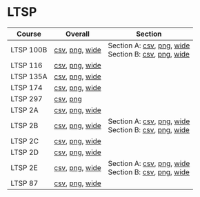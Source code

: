 # LTSP

| Course | Overall | Section |
| ------ | ------- | ------- |
| LTSP 100B | [csv](https://github.com/UCSD-Historical-Enrollment-Data/2024Spring/blob/main/overall/LTSP%20100B.csv), [png](https://raw.githubusercontent.com/UCSD-Historical-Enrollment-Data/2024Spring/main/plot_overall/LTSP%20100B.png), [wide](https://raw.githubusercontent.com/UCSD-Historical-Enrollment-Data/2024Spring/main/plot_overall_wide/LTSP%20100B.png) | Section A: [csv](https://github.com/UCSD-Historical-Enrollment-Data/2024Spring/blob/main/section/LTSP%20100B_A.csv), [png](https://raw.githubusercontent.com/UCSD-Historical-Enrollment-Data/2024Spring/main/plot_section/LTSP%20100B_A.png), [wide](https://raw.githubusercontent.com/UCSD-Historical-Enrollment-Data/2024Spring/main/plot_section_wide/LTSP%20100B_A.png)<br>Section B: [csv](https://github.com/UCSD-Historical-Enrollment-Data/2024Spring/blob/main/section/LTSP%20100B_B.csv), [png](https://raw.githubusercontent.com/UCSD-Historical-Enrollment-Data/2024Spring/main/plot_section/LTSP%20100B_B.png), [wide](https://raw.githubusercontent.com/UCSD-Historical-Enrollment-Data/2024Spring/main/plot_section_wide/LTSP%20100B_B.png) |
| LTSP 116 | [csv](https://github.com/UCSD-Historical-Enrollment-Data/2024Spring/blob/main/overall/LTSP%20116.csv), [png](https://raw.githubusercontent.com/UCSD-Historical-Enrollment-Data/2024Spring/main/plot_overall/LTSP%20116.png), [wide](https://raw.githubusercontent.com/UCSD-Historical-Enrollment-Data/2024Spring/main/plot_overall_wide/LTSP%20116.png) |  |
| LTSP 135A | [csv](https://github.com/UCSD-Historical-Enrollment-Data/2024Spring/blob/main/overall/LTSP%20135A.csv), [png](https://raw.githubusercontent.com/UCSD-Historical-Enrollment-Data/2024Spring/main/plot_overall/LTSP%20135A.png), [wide](https://raw.githubusercontent.com/UCSD-Historical-Enrollment-Data/2024Spring/main/plot_overall_wide/LTSP%20135A.png) |  |
| LTSP 174 | [csv](https://github.com/UCSD-Historical-Enrollment-Data/2024Spring/blob/main/overall/LTSP%20174.csv), [png](https://raw.githubusercontent.com/UCSD-Historical-Enrollment-Data/2024Spring/main/plot_overall/LTSP%20174.png), [wide](https://raw.githubusercontent.com/UCSD-Historical-Enrollment-Data/2024Spring/main/plot_overall_wide/LTSP%20174.png) |  |
| LTSP 297 | [csv](https://github.com/UCSD-Historical-Enrollment-Data/2024Spring/blob/main/overall/LTSP%20297.csv), [png](https://raw.githubusercontent.com/UCSD-Historical-Enrollment-Data/2024Spring/main/plot_overall/LTSP%20297.png) |  |
| LTSP 2A | [csv](https://github.com/UCSD-Historical-Enrollment-Data/2024Spring/blob/main/overall/LTSP%202A.csv), [png](https://raw.githubusercontent.com/UCSD-Historical-Enrollment-Data/2024Spring/main/plot_overall/LTSP%202A.png), [wide](https://raw.githubusercontent.com/UCSD-Historical-Enrollment-Data/2024Spring/main/plot_overall_wide/LTSP%202A.png) |  |
| LTSP 2B | [csv](https://github.com/UCSD-Historical-Enrollment-Data/2024Spring/blob/main/overall/LTSP%202B.csv), [png](https://raw.githubusercontent.com/UCSD-Historical-Enrollment-Data/2024Spring/main/plot_overall/LTSP%202B.png), [wide](https://raw.githubusercontent.com/UCSD-Historical-Enrollment-Data/2024Spring/main/plot_overall_wide/LTSP%202B.png) | Section A: [csv](https://github.com/UCSD-Historical-Enrollment-Data/2024Spring/blob/main/section/LTSP%202B_A.csv), [png](https://raw.githubusercontent.com/UCSD-Historical-Enrollment-Data/2024Spring/main/plot_section/LTSP%202B_A.png), [wide](https://raw.githubusercontent.com/UCSD-Historical-Enrollment-Data/2024Spring/main/plot_section_wide/LTSP%202B_A.png)<br>Section B: [csv](https://github.com/UCSD-Historical-Enrollment-Data/2024Spring/blob/main/section/LTSP%202B_B.csv), [png](https://raw.githubusercontent.com/UCSD-Historical-Enrollment-Data/2024Spring/main/plot_section/LTSP%202B_B.png), [wide](https://raw.githubusercontent.com/UCSD-Historical-Enrollment-Data/2024Spring/main/plot_section_wide/LTSP%202B_B.png) |
| LTSP 2C | [csv](https://github.com/UCSD-Historical-Enrollment-Data/2024Spring/blob/main/overall/LTSP%202C.csv), [png](https://raw.githubusercontent.com/UCSD-Historical-Enrollment-Data/2024Spring/main/plot_overall/LTSP%202C.png), [wide](https://raw.githubusercontent.com/UCSD-Historical-Enrollment-Data/2024Spring/main/plot_overall_wide/LTSP%202C.png) |  |
| LTSP 2D | [csv](https://github.com/UCSD-Historical-Enrollment-Data/2024Spring/blob/main/overall/LTSP%202D.csv), [png](https://raw.githubusercontent.com/UCSD-Historical-Enrollment-Data/2024Spring/main/plot_overall/LTSP%202D.png), [wide](https://raw.githubusercontent.com/UCSD-Historical-Enrollment-Data/2024Spring/main/plot_overall_wide/LTSP%202D.png) |  |
| LTSP 2E | [csv](https://github.com/UCSD-Historical-Enrollment-Data/2024Spring/blob/main/overall/LTSP%202E.csv), [png](https://raw.githubusercontent.com/UCSD-Historical-Enrollment-Data/2024Spring/main/plot_overall/LTSP%202E.png), [wide](https://raw.githubusercontent.com/UCSD-Historical-Enrollment-Data/2024Spring/main/plot_overall_wide/LTSP%202E.png) | Section A: [csv](https://github.com/UCSD-Historical-Enrollment-Data/2024Spring/blob/main/section/LTSP%202E_A.csv), [png](https://raw.githubusercontent.com/UCSD-Historical-Enrollment-Data/2024Spring/main/plot_section/LTSP%202E_A.png), [wide](https://raw.githubusercontent.com/UCSD-Historical-Enrollment-Data/2024Spring/main/plot_section_wide/LTSP%202E_A.png)<br>Section B: [csv](https://github.com/UCSD-Historical-Enrollment-Data/2024Spring/blob/main/section/LTSP%202E_B.csv), [png](https://raw.githubusercontent.com/UCSD-Historical-Enrollment-Data/2024Spring/main/plot_section/LTSP%202E_B.png), [wide](https://raw.githubusercontent.com/UCSD-Historical-Enrollment-Data/2024Spring/main/plot_section_wide/LTSP%202E_B.png) |
| LTSP 87 | [csv](https://github.com/UCSD-Historical-Enrollment-Data/2024Spring/blob/main/overall/LTSP%2087.csv), [png](https://raw.githubusercontent.com/UCSD-Historical-Enrollment-Data/2024Spring/main/plot_overall/LTSP%2087.png), [wide](https://raw.githubusercontent.com/UCSD-Historical-Enrollment-Data/2024Spring/main/plot_overall_wide/LTSP%2087.png) |  |
